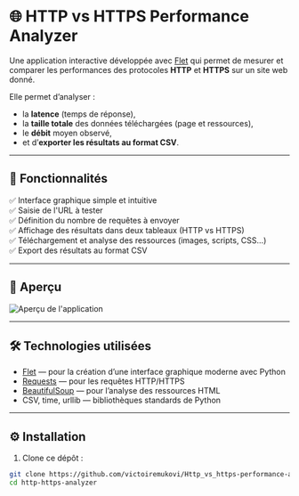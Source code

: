 # 🌐 HTTP vs HTTPS Performance Analyzer

Une application interactive développée avec [Flet](https://flet.dev) qui permet de mesurer et comparer les performances des protocoles **HTTP** et **HTTPS** sur un site web donné.

Elle permet d’analyser :
- la **latence** (temps de réponse),
- la **taille totale** des données téléchargées (page et ressources),
- le **débit** moyen observé,
- et d’**exporter les résultats au format CSV**.

---

## 🚀 Fonctionnalités

✅ Interface graphique simple et intuitive  
✅ Saisie de l'URL à tester  
✅ Définition du nombre de requêtes à envoyer  
✅ Affichage des résultats dans deux tableaux (HTTP vs HTTPS)  
✅ Téléchargement et analyse des ressources (images, scripts, CSS...)  
✅ Export des résultats au format CSV

---

## 📸 Aperçu

![Aperçu de l'application](screenshot.png)

---

## 🛠️ Technologies utilisées

- [Flet](https://flet.dev) — pour la création d’une interface graphique moderne avec Python
- [Requests](https://docs.python-requests.org/en/latest/) — pour les requêtes HTTP/HTTPS
- [BeautifulSoup](https://www.crummy.com/software/BeautifulSoup/) — pour l’analyse des ressources HTML
- CSV, time, urllib — bibliothèques standards de Python

---

## ⚙️ Installation

1. Clone ce dépôt :
```bash
git clone https://github.com/victoiremukovi/Http_vs_https-performance-analyzer_Prototype.git
cd http-https-analyzer
